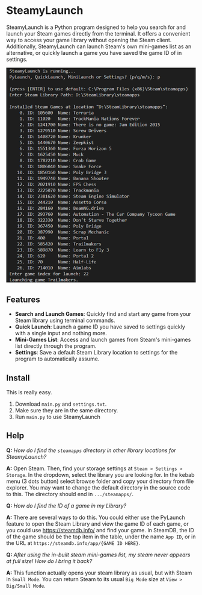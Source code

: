 # SteamyLaunch

SteamyLaunch is a Python program designed to help you search for and launch your Steam games directly from the terminal. It offers a convenient way to access your game library without opening the Steam client. Additionally, SteamyLaunch can launch Steam's own mini-games list as an alternative, or quickly launch a game you have saved the game ID of in settings.

![SteamyLaunch in Python Launch Mode](example_image.png)

## Features

- **Search and Launch Games**: Quickly find and start any game from your Steam library using terminal commands.
- **Quick Launch**: Launch a game ID you have saved to settings quickly with a single input and nothing more.
- **Mini-Games List**: Access and launch games from Steam's mini-games list directly through the program.
- **Settings**: Save a default Steam Library location to settings for the program to automatically assume.

## Install

This is really easy.

1) Download `main.py` and `settings.txt`.
2) Make sure they are in the same directory.
3) Run `main.py` to use SteamyLaunch

## Help

**Q:** *How do I find the `steamapps` directory in other library locations for SteamyLaunch?*

**A:** Open Steam. Then, find your storage settings at `Steam > Settings > Storage`. In the dropdown, select the library you are looking for. In the kebab menu (3 dots button) select browse folder and copy your directory from file explorer. You may want to change the default directory in the source code to this. The directory should end in `.../steamapps/`.

**Q:** *How do I find the ID of a game in my Library?*

**A:** There are several ways to do this. You could either use the PyLaunch feature to open the Steam Library and view the game ID of each game, or you could use https://steamdb.info/ and find your game. In SteamDB, the ID of the game should be the top item in the table, under the name `App ID`, or in the URL at `https://steamdb.info/app/{GAME ID HERE}`.

**Q:** *After using the in-built steam mini-games list, my steam never appears at full size! How do I bring it back?*

**A:** This function actually opens your steam library as usual, but with Steam in `Small Mode`. You can return Steam to its usual `Big Mode` size at `View > Big/Small Mode`.
